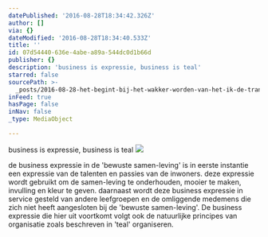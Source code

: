 ```yaml
---
datePublished: '2016-08-28T18:34:42.326Z'
author: []
via: {}
dateModified: '2016-08-28T18:34:40.533Z'
title: ''
id: 07d54440-636e-4abe-a89a-544dc0d1b66d
publisher: {}
description: 'business is expressie, business is teal'
starred: false
sourcePath: >-
  _posts/2016-08-28-het-begint-bij-het-wakker-worden-van-het-ik-de-transformat.md
inFeed: true
hasPage: false
inNav: false
_type: MediaObject

---
```

business is expressie, business is teal
![](https://s3-us-west-2.amazonaws.com/the-grid-img/p/502d8d0143eca0baddabd5b21b4e83e5c9279158.jpg)

de business expressie in de 'bewuste samen-leving' is in eerste instantie een expressie van de talenten en passies van de inwoners. deze expressie wordt gebruikt om de samen-leving te onderhouden, mooier te maken, invulling en kleur te geven. daarnaast wordt deze business expressie in service gesteld van andere leefgroepen en de omliggende medemens die zich niet heeft aangesloten bij de 'bewuste samen-leving'. De business expressie die hier uit voortkomt volgt ook de natuurlijke principes van organisatie zoals beschreven in 'teal' organiseren.